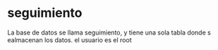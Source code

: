 # seguimiento

La base de datos se llama seguimiento, y tiene una sola tabla donde s ealmacenan los datos. el usuario es el root 